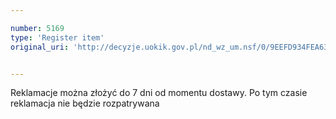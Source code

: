 ```yaml
---

number: 5169
type: 'Register item'
original_uri: 'http://decyzje.uokik.gov.pl/nd_wz_um.nsf/0/9EEFD934FEA63506C1257BC500251B06?OpenDocument'


---
```


Reklamacje można złożyć do 7 dni od momentu dostawy. Po tym czasie reklamacja nie będzie rozpatrywana
